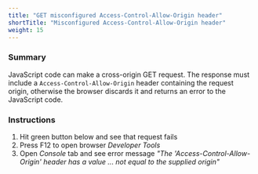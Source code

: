 ```yaml
---
title: "GET misconfigured Access-Control-Allow-Origin header"
shortTitle: "Misconfigured Access-Control-Allow-Origin header"
weight: 15
---
```


### Summary
JavaScript code can make a cross-origin GET request.
The response must include a `Access-Control-Allow-Origin` header containing the request origin, otherwise the browser discards it and returns an error to the JavaScript code.

### Instructions
1. Hit green button below and see that request fails
1. Press F12 to open browser *Developer Tools*
1. Open *Console* tab and see error message *"The 'Access-Control-Allow-Origin' header has a value ... not equal to the supplied origin"*